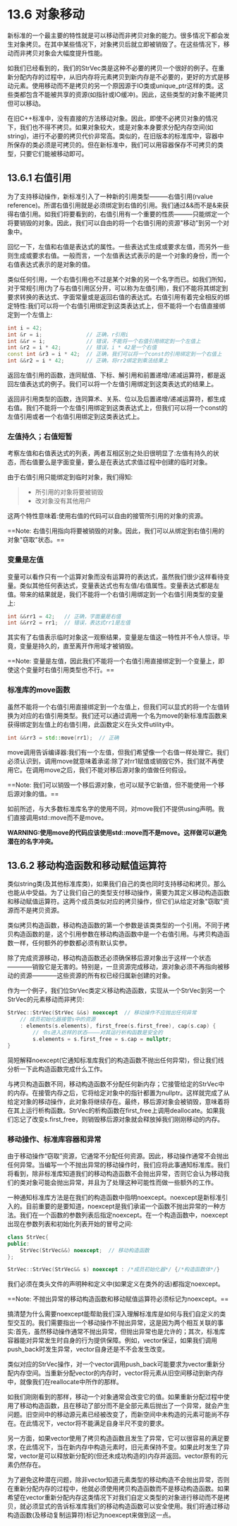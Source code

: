 # 13.6 对象移动
新标准的一个最主要的特性就是可以移动而非拷贝对象的能力。很多情况下都会发生对象拷贝。在其中某些情况下，对象拷贝后就立即被销毁了。在这些情况下，移动而非拷贝对象会大幅度提升性能。

如我们已经看到的，我们的StrVec类是这种不必要的拷贝一个很好的例子。在重新分配内存的过程中，从旧内存将元素拷贝到新内存是不必要的，更好的方式是移动元素。使用移动而不是拷贝的另一个原因源于IO类或unique_ptr这样的类。这些类都包含不能被共享的资源(如指针或IO缓冲)。因此，这些类型的对象不能拷贝但可以移动。

在旧C++标准中，没有直接的方法移动对象。因此，即使不必拷贝对象的情况下，我们也不得不拷贝。如果对象较大，或是对象本身要求分配内存空间(如string)，进行不必要的拷贝代价非常高。类似的，在旧版本的标准库中，容器中所保存的类必须是可拷贝的。但在新标准中，我们可以用容器保存不可拷贝的类型，只要它们能被移动即可。

## 13.6.1 右值引用
为了支持移动操作，新标准引入了一种新的引用类型———右值引用(rvalue reference)。所谓右值引用就是必须绑定到右值的引用。我们通过&&而不是&来获得右值引用。如我们将要看到的，右值引用有一个重要的性质———只能绑定一个将要销毁的对象。因此，我们可以自由的将一个右值引用的资源"移动"到另一个对象中。

回忆一下，左值和右值是表达式的属性。一些表达式生成或要求左值，而另外一些则生成或要求右值。一般而言，一个左值表达式表示的是一个对象的身份，而一个右值表达式表示的是对象的值。

类似任何引用，一个右值引用也不过是某个对象的另一个名字而已。如我们所知，对于常规引用(为了与右值引用区分开，可以称为左值引用)，我们不能将其绑定到要求转换的表达式、字面常量或是返回右值的表达式。右值引用有着完全相反的绑定特性:我们可以将一个右值引用绑定到这类表达式上，但不能将一个右值直接绑定到一个左值上:

```c++
int i = 42;
int &r = i;              // 正确，r引用i
int &&r = i;             // 错误，不能将一个右值引用绑定到一个左值上
int &r2 = i * 42;        // 错误，i * 42是一个右值
const int &r3 = i * 42;  // 正确，我们可以将一个const的引用绑定到一个右值上
int &&r2 = i * 42;       // 正确，将rr2绑定到乘法结果上
```

返回左值引用的函数，连同赋值、下标、解引用和前置递增/递减运算符，都是返回左值表达式的例子。我们可以将一个左值引用绑定到这类表达式的结果上。

返回非引用类型的函数，连同算术、关系、位以及后置递增/递减运算符，都生成右值。我们不能将一个左值引用绑定到这类表达式上，但我们可以将一个const的左值引用或者一个右值引用绑定到这类表达式上。

### 左值持久；右值短暂
考察左值和右值表达式的列表，两者互相区别之处旧很明显了:左值有持久的状态，而右值要么是字面变量，要么是在表达式求值过程中创建的临时对象。

由于右值引用只能绑定到临时对象，我们得知:
> + 所引用的对象将要被销毁
> + 改对象没有其他用户

这两个特性意味着:使用右值的代码可以自由的接管所引用的对象的资源。

==Note:
右值引用指向将要被销毁的对象。因此，我们可以从绑定到右值引用的对象"窃取"状态。==

### 变量是左值
变量可以看作只有一个运算对象而没有运算符的表达式，虽然我们很少这样看待变量。类似其他任何表达式，变量表达式也有左值/右值属性。变量表达式都是左值。带来的结果就是，我们不能将一个右值引用绑定到一个右值引用类型的变量上:

```c++
int &&rr1 = 42;   // 正确，字面量是右值
int &&rr2 = rr1;  // 错误，表达式rr1是左值
```

其实有了右值表示临时对象这一观察结果，变量是左值这一特性并不令人惊讶。毕竟，变量是持久的，直至离开作用域才被销毁。

==Note:
变量是左值，因此我们不能将一个右值引用直接绑定到一个变量上，即使这个变量时右值引用类型也不行。==

### 标准库的move函数
虽然不能将一个右值引用直接绑定到一个左值上，但我们可以显式的将一个左值转换为对应的右值引用类型。我们还可以通过调用一个名为move的新标准库函数来获得绑定到左值上的右值引用，此函数定义在头文件utility中。

```c++
int &&rr3 = std::move(rr1);  // 正确
```

move调用告诉编译器:我们有一个左值，但我们希望像一个右值一样处理它。我们必须认识到，调用move就意味着承诺:除了对rr1赋值或销毁它外，我们就不再使用它。在调用move之后，我们不能对移后源对象的值做任何假设。

==Note:
我们可以销毁一个移后源对象，也可以赋予它新值，但不能使用一个移后源对象的值。==

如前所述，与大多数标准库名字的使用不同，对move我们不提供using声明。我们直接调用std::move而不是move。

**WARNING:使用move的代码应该使用std::move而不是move。这样做可以避免潜在的名字冲突。**

## 13.6.2 移动构造函数和移动赋值运算符
类似string类(及其他标准库类)，如果我们自己的类也同时支持移动和拷贝。那么也能从中受益。为了让我们自己的类型支付移动操作，需要为其定义移动构造函数和移动赋值运算符。这两个成员类似对应的拷贝操作，但它们从给定对象"窃取"资源而不是拷贝资源。

类似拷贝构造函数，移动构造函数的第一个参数是该类类型的一个引用。不同于拷贝构造函数的是，这个引用参数在移动构造函数中是一个右值引用。与拷贝构造函数一样，任何额外的参数都必须有默认实参。

除了完成资源移动，移动构造函数还必须确保移后源对象出于这样一个状态————销毁它是无害的。特别是，一旦资源完成移动，源对象必须不再指向被移动的资源————这些资源的所有权已经归属新创建的对象。

作为一个例子，我们位StrVec类定义移动构造函数，实现从一个StrVec到另一个StrVec的元素移动而非拷贝:

```c++
StrVec::StrVec(StrVec &&s) noexcept  // 移动操作不应抛出任何异常
    // 成员初始化器接管s中的资源
    : elements(s.elements), first_free(s.first_free), cap(s.cap) {
        // 令s进入这样的状态————对其运行析构函数是安全的
        s.elements = s.first_free = s.cap = nullptr;
}
```

简短解释noexcept(它通知标准库我们的构造函数不抛出任何异常)，但让我们线分析一下此构造函数完成什么工作。

与拷贝构造函数不同，移动构造函数不分配任何新内存；它接管给定的StrVec中的内存。在接管内存之后，它将给定对象中的指针都置为nullptr。这样就完成了从给定对象的移动操作，此对象将继续存在。最终，移后源对象会被销毁，意味着将在其上运行析构函数。StrVec的析构函数在first_free上调用deallocate。如果我们忘记了改变s.first_free，则销毁移后源对象就会释放掉我们刚刚移动的内存。

### 移动操作、标准库容器和异常
由于移动操作“窃取”资源，它通常不分配任何资源。因此，移动操作通常不会抛出任何异常。当编写一个不抛出异常的移动操作时，我们应将此事通知标准库。我们将看到，除非标准库知道我们的移动构造函数不会抛出异常，否则它会认为移动我们的类对象可能会抛出异常，并且为了处理这种可能性而做一些额外的工作。

一种通知标准库方法是在我们的构造函数中指明noexcept。noexcept是新标准引入的。目前重要的是要知道，noexcept是我们承诺一个函数不抛出异常的一种方法。我们在一个函数的参数列表后指定noexcept。在一个构造函数中，noexcept 出现在参数列表和初始化列表开始的冒号之间:

```c++
class StrVec{
public:
    StrVec(StrVec&&) noexcept;  // 移动构造函数
};

StrVec::StrVec(StrVec&& s) noexcept : /*成员初始化器*/ {/*构造函数体*/}
```

我们必须在类头文件的声明种和定义中(如果定义在类外的话)都指定noexcept。

==Note:
不抛出异常的移动构造函数和移动赋值运算符必须标记为noexcept。==

搞清楚为什么需要noexcept能帮助我们深入理解标准库是如何与我们自定义的类型交互的。我们需要指出一个移动操作不抛出异常，这是因为两个相互关联的事实:首先，虽然移动操作通常不抛出异常，但抛出异常也是允许的；其次，标准库容器能对异常发生时自身的行为提供保障。例如，vector保证，如果我们调用push_back时发生异常，vector自身还是不不会发生改变。

类似对应的StrVec操作，对一个vector调用push_back可能要求为vector重新分配内存空间。当重新分配vector的内存时，vector将元素从旧空间移动到新内存中，就像我们在reallocate中所作的那样。

如我们刚刚看到的那样，移动一个对象通常会改变它的值。如果重新分配过程中使用了移动构造函数，且在移动了部分而不是全部元素后抛出了一个异常，就会产生问题。旧空间中的移动源元素已经被改变了，而新空间中未构造的元素可能尚不存在。在此情况下，vector将不能满足自身半尺不变的要求。

另一方面，如果vector使用了拷贝构造函数且发生了异常，它可以很容易的满足要求，在此情况下，当在新内存中构造元素时，旧元素保持不变。如果此时发生了异常，vector是可以释放新分配的(但还未成功构造的)内存并返回。vector原有的元素仍然存在。

为了避免这种潜在问题，除非vector知道元素类型的移动构造不会抛出异常，否则在重新分配内存的过程中，他就必须使用拷贝构造函数而不是移动构造函数。如果希望在vector重新分配内存这类情况下对我们自定义类型的对象进行移动而不是拷贝，就必须显式的告诉标准库我们的移动构造函数可以安全使用。我们将通过移动构造函数(及移动复制运算符)标记为noexcept来做到这一点。